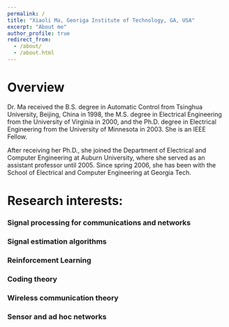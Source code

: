 ```yaml
---
permalink: /
title: "Xiaoli Ma, Georiga Institute of Technology, GA, USA"
excerpt: "About me"
author_profile: true
redirect_from: 
  - /about/
  - /about.html
---
```


Overview
======
Dr. Ma received the B.S. degree in Automatic Control from Tsinghua University, Beijing, China in 1998, the M.S. degree in Electrical Engineering from the University of Virginia in 2000, and the Ph.D. degree in Electrical Engineering from the University of Minnesota in 2003. She is an IEEE Fellow. 

After receiving her Ph.D., she joined the Department of Electrical and Computer Engineering at Auburn University, where she served as an assistant professor until 2005. Since spring 2006, she has been with the School of Electrical and Computer Engineering at Georgia Tech.

Research interests: 
======
### Signal processing for communications and networks

### Signal estimation algorithms

### Reinforcement Learning

### Coding theory

### Wireless communication theory

### Sensor and ad hoc networks





